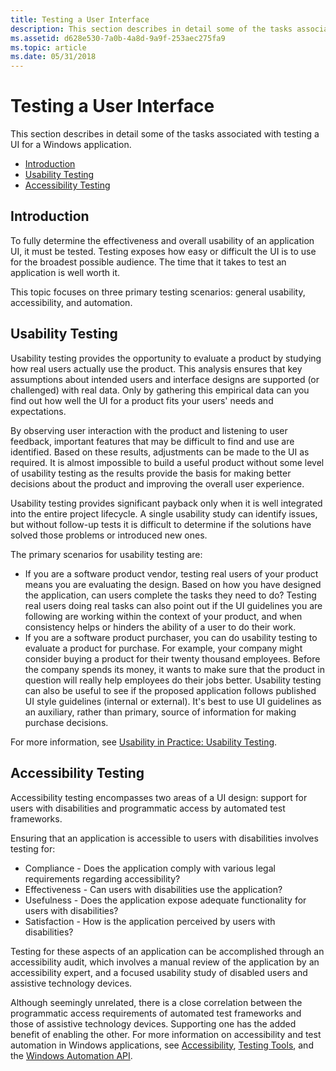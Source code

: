 ```yaml
---
title: Testing a User Interface
description: This section describes in detail some of the tasks associated with testing a UI for a Windows application.
ms.assetid: d628e530-7a0b-4a8d-9a9f-253aec275fa9
ms.topic: article
ms.date: 05/31/2018
---
```


# Testing a User Interface

This section describes in detail some of the tasks associated with testing a UI for a Windows application.

-   [Introduction](#introduction)
-   [Usability Testing](#usability-testing)
-   [Accessibility Testing](#accessibility-testing)

## Introduction

To fully determine the effectiveness and overall usability of an application UI, it must be tested. Testing exposes how easy or difficult the UI is to use for the broadest possible audience. The time that it takes to test an application is well worth it.

This topic focuses on three primary testing scenarios: general usability, accessibility, and automation.

## Usability Testing

Usability testing provides the opportunity to evaluate a product by studying how real users actually use the product. This analysis ensures that key assumptions about intended users and interface designs are supported (or challenged) with real data. Only by gathering this empirical data can you find out how well the UI for a product fits your users' needs and expectations.

By observing user interaction with the product and listening to user feedback, important features that may be difficult to find and use are identified. Based on these results, adjustments can be made to the UI as required. It is almost impossible to build a useful product without some level of usability testing as the results provide the basis for making better decisions about the product and improving the overall user experience.

Usability testing provides significant payback only when it is well integrated into the entire project lifecycle. A single usability study can identify issues, but without follow-up tests it is difficult to determine if the solutions have solved those problems or introduced new ones.

The primary scenarios for usability testing are:

-   If you are a software product vendor, testing real users of your product means you are evaluating the design. Based on how you have designed the application, can users complete the tasks they need to do? Testing real users doing real tasks can also point out if the UI guidelines you are following are working within the context of your product, and when consistency helps or hinders the ability of a user to do their work.
-   If you are a software product purchaser, you can do usability testing to evaluate a product for purchase. For example, your company might consider buying a product for their twenty thousand employees. Before the company spends its money, it wants to make sure that the product in question will really help employees do their jobs better. Usability testing can also be useful to see if the proposed application follows published UI style guidelines (internal or external). It's best to use UI guidelines as an auxiliary, rather than primary, source of information for making purchase decisions.

For more information, see [Usability in Practice: Usability Testing](/archive/msdn-magazine/2009/brownfield/usability-in-practice-usability-testing).

## Accessibility Testing

Accessibility testing encompasses two areas of a UI design: support for users with disabilities and programmatic access by automated test frameworks.

Ensuring that an application is accessible to users with disabilities involves testing for:

-   Compliance - Does the application comply with various legal requirements regarding accessibility?
-   Effectiveness - Can users with disabilities use the application?
-   Usefulness - Does the application expose adequate functionality for users with disabilities?
-   Satisfaction - How is the application perceived by users with disabilities?

Testing for these aspects of an application can be accomplished through an accessibility audit, which involves a manual review of the application by an accessibility expert, and a focused usability study of disabled users and assistive technology devices.

Although seemingly unrelated, there is a close correlation between the programmatic access requirements of automated test frameworks and those of assistive technology devices. Supporting one has the added benefit of enabling the other. For more information on accessibility and test automation in Windows applications, see [Accessibility](/windows/desktop/accessibility), [Testing Tools](/windows/desktop/WinAuto/testing-tools), and the [Windows Automation API](/windows/desktop/WinAuto/windows-automation-api-portal).

 

 